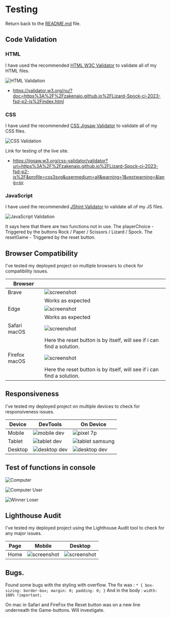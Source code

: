 # Testing

Return back to the [README.md](README.md) file.

## Code Validation

### HTML

I have used the recommended [HTML W3C Validator](https://validator.w3.org) to validate all of my HTML files.

![HTML Validation](documentation/test-w3html.png)

- https://validator.w3.org/nu/?doc=https%3A%2F%2Fzakenaio.github.io%2FLizard-Spock-ci-2023-fsd-p2-js%2Findex.html


### CSS

I have used the recommended [CSS Jigsaw Validator](https://jigsaw.w3.org/css-validator) to validate all of my CSS files.

![CSS Validation](documentation/test-w3css.png)


Link for testing of the live site.
- https://jigsaw.w3.org/css-validator/validator?uri=https%3A%2F%2Fzakenaio.github.io%2FLizard-Spock-ci-2023-fsd-p2-js%2F&profile=css3svg&usermedium=all&warning=1&vextwarning=&lang=sv  


### JavaScript

I have used the recommended [JShint Validator](https://jshint.com) to validate all of my JS files.

![JavaScript Validation](documentation/test-javascript.png)

It says here that there are two functions not in use. 
The playerChoice - Triggered by the buttons Rock / Paper / Scissors / Lizard / Spock.
The resetGame - Triggered by the reset button.


## Browser Compatibility

I've tested my deployed project on multiple browsers to check for compatibility issues.

| Browser |  |
| --- | --- |
| Brave | ![screenshot](documentation/test-browser-brave.png) | 
| | Works as expected |
| Edge | ![screenshot](documentation/test-broswer-edge.png) | 
| | Works as expected |
| Safari macOS | ![screenshot](documentation/test-browser-safari.png) |
| | Here the reset button is by itself, will see if i can find a solution. |
| Firefox macOS | ![screenshot](documentation/test-browser-firefox.png) |
| | Here the reset button is by itself, will see if i can find a solution. |


## Responsiveness

I've tested my deployed project on multiple devices to check for responsiveness issues.

| Device | DevTools | On Device |
| --- | --- | --- |
| Mobile  | ![mobile dev](documentation/test-respons-mobile.jpg) | ![pixel 7p](documentation/test-respons-mobile-p7.png) |
| Tablet  | ![tablet dev](documentation/test-respons-tablet.jpg) | ![tablet samsung](documentation/test-respons-tablet-samsung.jpg) |
| Desktop | ![desktop dev](documentation/test-respons-desktop.png) | ![desktop dev](documentation/test-respons-desktop-full.png) |  


## Test of functions in console

![Computer](documentation/test-computer-choice.png)

![Computer User](documentation/test-user-computer-choice.png)

![Winner Loser](documentation/test-console1.png)

## Lighthouse Audit

I've tested my deployed project using the Lighthouse Audit tool to check for any major issues.

| Page | Mobile | Desktop |
| --- | --- | --- |
| Home | ![screenshot](documentation/test-lighthouse-mobile.png) | ![screenshot](documentation/test-lighthouse-dektop.png) |


## Bugs.

Found some bugs with the styling with overflow. 
The fix was :
`
    * {
        box-sizing: border-box;
        margin: 0;
        padding: 0;
    }
`
And in the body :
`
     width: 100% !important;
`

On mac in Safari and FireFox the Reset button was on a new line underneath the 
Game-buttons. Will investigate. 